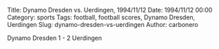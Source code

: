 Title: Dynamo Dresden vs. Uerdingen, 1994/11/12
Date: 1994/11/12 00:00
Category: sports
Tags: football, football scores, Dynamo Dresden, Uerdingen
Slug: dynamo-dresden-vs-uerdingen
Author: carbonero


Dynamo Dresden 1 - 2 Uerdingen

